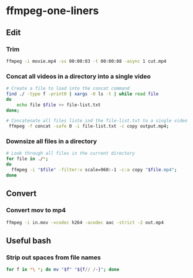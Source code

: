 # ffmpeg-one-liners

## Edit

### Trim

```bash
ffmpeg -i movie.mp4 -ss 00:00:03 -t 00:00:08 -async 1 cut.mp4
```


### Concat all videos in a directory into a single video

```bash
# Create a file to load into the concat command
find ./ -type f -print0 | xargs -0 ls -t | while read file
do
    echo file $file >> file-list.txt
done;

# Concatenate all files liste ind the file-list.txt to a single video
 ffmpeg -f concat -safe 0 -i file-list.txt -c copy output.mp4;
```

### Downsize all files in a directory

```bash
# Look through all files in the current directory
for file in ./*;
do
  ffmpeg -i "$file" -filter:v scale=960:-1 -c:a copy "$file.mp4";
done
```

## Convert

### Convert mov to mp4

```bash
ffmpeg -i in.mov -vcodec h264 -acodec aac -strict -2 out.mp4
```

## Useful bash

### Strip out spaces from file names

```bash
for f in *\ *; do mv "$f" "${f// /-}"; done
```
